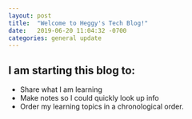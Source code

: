 ```yaml
---
layout: post
title:  "Welcome to Heggy's Tech Blog!"
date:   2019-06-20 11:04:32 -0700
categories: general update
---
```

## I am starting this blog to:
  - Share what I am learning
  - Make notes so I could quickly look up info
  - Order my learning topics in a chronological order.